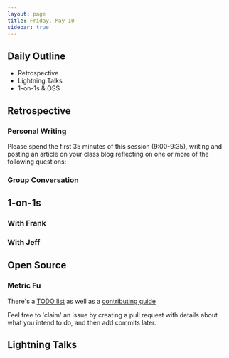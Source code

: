 ```yaml
---
layout: page
title: Friday, May 10
sidebar: true
---
```


## Daily Outline

* Retrospective
* Lightning Talks
* 1-on-1s & OSS

## Retrospective

### Personal Writing

Please spend the first 35 minutes of this session (9:00-9:35), writing and posting an article on your class blog reflecting on one or more of the following questions:

### Group Conversation

## 1-on-1s

### With Frank

### With Jeff

## Open Source

### Metric Fu

There's a [TODO list](https://github.com/metricfu/metric_fu/blob/master/TODO.md)
as well as a [contributing guide](https://github.com/metricfu/metric_fu/blob/master/CONTRIBUTING.md)

Feel free to 'claim' an issue by creating a pull request with details about
what you intend to do, and then add commits later.

## Lightning Talks

